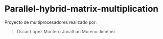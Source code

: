 # Parallel-hybrid-matrix-multiplication

Proyecto de multiprocesadores realizado por:
  >Óscar López Montero
  >Jonathan Moreno Jiménez
